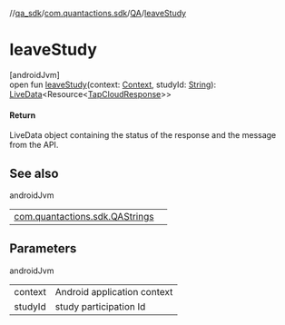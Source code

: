 //[qa_sdk](../../../index.md)/[com.quantactions.sdk](../index.md)/[QA](index.md)/[leaveStudy](leave-study.md)

# leaveStudy

[androidJvm]\
open fun [leaveStudy](leave-study.md)(context: [Context](https://developer.android.com/reference/kotlin/android/content/Context.html), studyId: [String](https://developer.android.com/reference/kotlin/java/lang/String.html)): [LiveData](https://developer.android.com/reference/kotlin/androidx/lifecycle/LiveData.html)<Resource<[TapCloudResponse](../../com.quantactions.sdk.data.api.responses/-tap-cloud-response/index.md)>>

#### Return

LiveData object containing the status of the response and the message from the API.

## See also

androidJvm

| | |
|---|---|
| [com.quantactions.sdk.QAStrings](../-q-a-strings/index.md) |  |

## Parameters

androidJvm

| | |
|---|---|
| context | Android application context |
| studyId | study participation Id |

